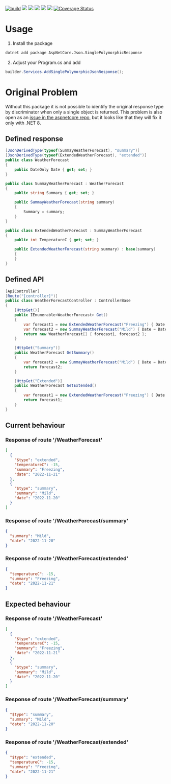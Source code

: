 

[![build](https://github.com/marcelbarner/AspNetCore.Json.SinglePolymorphicResponse/actions/workflows/main.yml/badge.svg)](https://github.com/marcelbarner/AspNetCore.Json.SinglePolymorphicResponse/actions/workflows/main.yml)
![](https://img.shields.io/nuget/v/AspNetCore.Json.SinglePolymorphicResponse)
[![](https://img.shields.io/github/release/Fmarcelbarner/AspNetCore.Json.SinglePolymorphicResponse.svg?label=latest%20release)](https://github.com/marcelbarner/AspNetCore.Json.SinglePolymorphicResponse/releases/latest)
[![](https://img.shields.io/nuget/dt/AspNetCore.Json.SinglePolymorphicResponse.svg?label=nuget%20downloads)](https://www.nuget.org/packages/AspNetCore.Json.SinglePolymorphicResponse)
[![](https://img.shields.io/librariesio/dependents/nuget/AspNetCore.Json.SinglePolymorphicResponse.svg?label=dependent%20libraries)](https://libraries.io/nuget/AspNetCore.Json.SinglePolymorphicResponse)
![](https://img.shields.io/badge/release%20strategy-githubflow-orange.svg)
[![Coverage Status](https://coveralls.io/repos/github/marcelbarner/AspNetCore.Json.SinglePolymorphicResponse/badge.svg?branch=master)](https://coveralls.io/github/marcelbarner/AspNetCore.Json.SinglePolymorphicResponse?branch=main)

# Usage

1. Install the package
```bash
dotnet add package AspNetCore.Json.SinglePolymorphicResponse
```

2. Adjust your Program.cs and add
```cs
builder.Services.AddSinglePolymorphicJsonResponse();
```

# Original Problem

Without this package it is not possible to identify the original response type by discriminator when only a single object is returned.
This problem is also open as an [issue in the aspnetcore repo](https://github.com/dotnet/aspnetcore/issues/44852), but it looks like that they will fix it only with .NET 8.

## Defined response
```cs
[JsonDerivedType(typeof(SummayWeatherForecast), "summary")]
[JsonDerivedType(typeof(ExtendedWeatherForecast), "extended")]
public class WeatherForecast
{
    public DateOnly Date { get; set; }
}

public class SummayWeatherForecast : WeatherForecast
{
    public string Summary { get; set; }

    public SummayWeatherForecast(string summary)
    {
        Summary = summary;
    }
}

public class ExtendedWeatherForecast : SummayWeatherForecast
{
    public int TemperatureC { get; set; }

    public ExtendedWeatherForecast(string summary) : base(summary)
    {
    }
}
```
## Defined API
```cs
[ApiController]
[Route("[controller]")]
public class WeatherForecastController : ControllerBase
{
    [HttpGet()]
    public IEnumerable<WeatherForecast> Get()
    {
        var forecast1 = new ExtendedWeatherForecast("Freezing") { Date = DateOnly.Parse("2022-11-21"), TemperatureC = -15 };
        var forecast2 = new SummayWeatherForecast("Mild") { Date = DateOnly.Parse("2022-11-20") };
        return new WeatherForecast[] { forecast1, forecast2 };
    }

    [HttpGet("Summary")]
    public WeatherForecast GetSummary()
    {
        var forecast2 = new SummayWeatherForecast("Mild") { Date = DateOnly.Parse("2022-11-20") };
        return forecast2;
    }

    [HttpGet("Extended")]
    public WeatherForecast GetExtended()
    {
        var forecast1 = new ExtendedWeatherForecast("Freezing") { Date = DateOnly.Parse("2022-11-21"), TemperatureC = -15 };
        return forecast1;
    }
}
```

## Current behaviour
### Response of route '/WeatherForecast'
```json
[
  {
    "$type": "extended",
    "temperatureC": -15,
    "summary": "Freezing",
    "date": "2022-11-21"
  },
  {
    "$type": "summary",
    "summary": "Mild",
    "date": "2022-11-20"
  }
]
```
### Response of route '/WeatherForecast/summary'
```json
{
  "summary": "Mild",
  "date": "2022-11-20"
}
```
### Response of route '/WeatherForecast/extended'
```json
{
  "temperatureC": -15,
  "summary": "Freezing",
  "date": "2022-11-21"
}
```
## Expected behaviour
### Response of route '/WeatherForecast'
```json
[
  {
    "$type": "extended",
    "temperatureC": -15,
    "summary": "Freezing",
    "date": "2022-11-21"
  },
  {
    "$type": "summary",
    "summary": "Mild",
    "date": "2022-11-20"
  }
]
```
### Response of route '/WeatherForecast/summary'
```json
{
  "$type": "summary",
  "summary": "Mild",
  "date": "2022-11-20"
}
```
### Response of route '/WeatherForecast/extended'
```json
{
  "$type": "extended",
  "temperatureC": -15,
  "summary": "Freezing",
  "date": "2022-11-21"
}
```